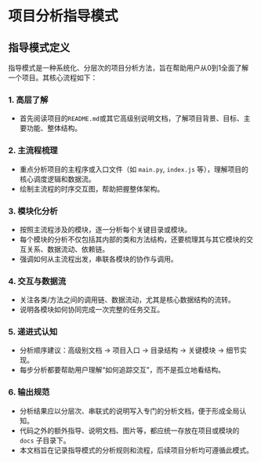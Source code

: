 # 项目分析指导模式

## 指导模式定义
指导模式是一种系统化、分层次的项目分析方法，旨在帮助用户从0到1全面了解一个项目。其核心流程如下：

### 1. 高层了解
- 首先阅读项目的`README.md`或其它高级别说明文档，了解项目背景、目标、主要功能、整体结构。

### 2. 主流程梳理
- 重点分析项目的主程序或入口文件（如 `main.py`, `index.js` 等），理解项目的核心调度逻辑和数据流。
- 绘制主流程的时序交互图，帮助把握整体架构。

### 3. 模块化分析
- 按照主流程涉及的模块，逐一分析每个关键目录或模块。
- 每个模块的分析不仅包括其内部的类和方法结构，还要梳理其与其它模块的交互关系、数据流动、依赖链。
- 强调如何从主流程出发，串联各模块的协作与调用。

### 4. 交互与数据流
- 关注各类/方法之间的调用链、数据流动，尤其是核心数据结构的流转。
- 说明各模块如何协同完成一次完整的任务交互。

### 5. 递进式认知
- 分析顺序建议：高级别文档 → 项目入口 → 目录结构 → 关键模块 → 细节实现。
- 每步分析都要帮助用户理解“如何追踪交互”，而不是孤立地看结构。

### 6. 输出规范
- 分析结果应以分层次、串联式的说明写入专门的分析文档，便于形成全局认知。
- 代码之外的额外指导、说明文档、图片等，都应统一存放在项目或模块的 `docs` 子目录下。
- 本文档旨在记录指导模式的分析规则和流程，后续项目分析均可遵循此模式。

